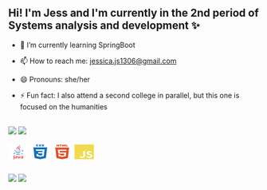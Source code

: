 ## Hi! I'm Jess and I'm currently in the 2nd period of Systems analysis and development ✨

- 🌱 I’m currently learning SpringBoot

- 📫 How to reach me: jessica.js1306@gmail.com
- 😄 Pronouns: she/her
- ⚡ Fun fact: I also attend a second college in parallel, but this one is focused on the humanities

<br>

<div float="center">
  <img width="42.5%" src="https://github-readme-streak-stats.herokuapp.com/?user=irkaraz&theme=gruvbox&hide_border=true">
  <img width="36%" src="https://github-readme-stats.vercel.app/api/top-langs/?username=irkaraz&theme=gruvbox&show_icons=true&hide_border=true&layout=compact">
</div>

<div style="display: inline_block"><br>
  <img align="center" alt="Java Logo" height="30" width="40" src="https://github.com/devicons/devicon/blob/master/icons/java/java-original-wordmark.svg">
  <img align="center" alt="CSS Logo" height="30" width="40" src="https://github.com/devicons/devicon/blob/master/icons/css3/css3-plain-wordmark.svg">
  <img align="center" alt="HTML Logo" height="30" width="40" src="https://github.com/devicons/devicon/blob/master/icons/html5/html5-plain-wordmark.svg">
  <img align="center" alt="HTML Logo" height="30" width="40" src="https://github.com/devicons/devicon/blob/master/icons/javascript/javascript-plain.svg">
</div>

##

<div>
  <a href="https://www.instagram.com/jess.noctua/?api=1%2F&hl=zh-cn" target="_blank"><img src="https://img.shields.io/badge/Instagram-E4405F?style=for-the-badge&logo=instagram&logoColor=white" target="_blank"></a>
  <a href="https://www.linkedin.com/in/jesantosandrade/" target="_blank"><img src="https://img.shields.io/badge/LinkedIn-0077B5?style=for-the-badge&logo=linkedin&logoColor=white" target="_blank"></a>
</div>




